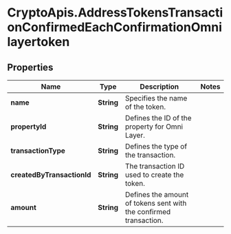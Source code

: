 # CryptoApis.AddressTokensTransactionConfirmedEachConfirmationOmnilayertoken

## Properties

Name | Type | Description | Notes
------------ | ------------- | ------------- | -------------
**name** | **String** | Specifies the name of the token. | 
**propertyId** | **String** | Defines the ID of the property for Omni Layer. | 
**transactionType** | **String** | Defines the type of the transaction. | 
**createdByTransactionId** | **String** | The transaction ID used to create the token. | 
**amount** | **String** | Defines the amount of tokens sent with the confirmed transaction. | 


